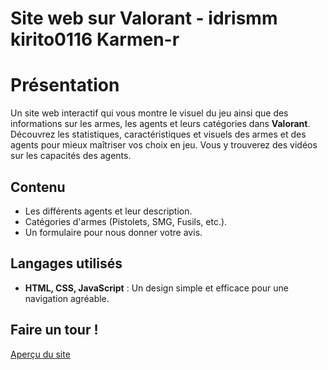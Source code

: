 # Site web sur Valorant - idrismm kirito0116 Karmen-r
# Présentation  

Un site web interactif qui vous montre le visuel du jeu ainsi que des informations sur les armes, les agents et leurs catégories dans **Valorant**. Découvrez les statistiques, caractéristiques et visuels des armes et des agents pour mieux maîtriser vos choix en jeu. Vous y trouverez des vidéos sur les capacités des agents.

## Contenu  

- Les différents agents et leur description.
- Catégories d'armes (Pistolets, SMG, Fusils, etc.).    
- Un formulaire pour nous donner votre avis.  

## Langages utilisés  
- **HTML, CSS, JavaScript** : Un design simple et efficace pour une navigation agréable.  

## Faire un tour ! 
[Aperçu du site](https://mekidiche-idris-24003062.github.io/Site_web/)

  
